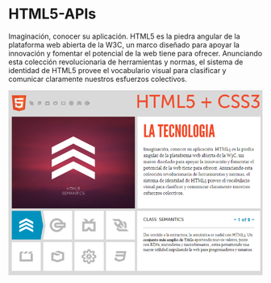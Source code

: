 # HTML5-APIs
Imaginación, conocer su aplicación. HTML5 es la piedra angular de la plataforma web abierta de la W3C, un marco diseñado para apoyar la innovación y fomentar el potencial de la web tiene para ofrecer. Anunciando esta colección revolucionaria de herramientas y normas, el sistema de identidad de HTML5 provee el vocabulario visual para clasificar y comunicar claramente nuestros esfuerzos colectivos.

![Alt text](https://github.com/anderuraga/HTML5-APIs/blob/master/screenshot.png)
